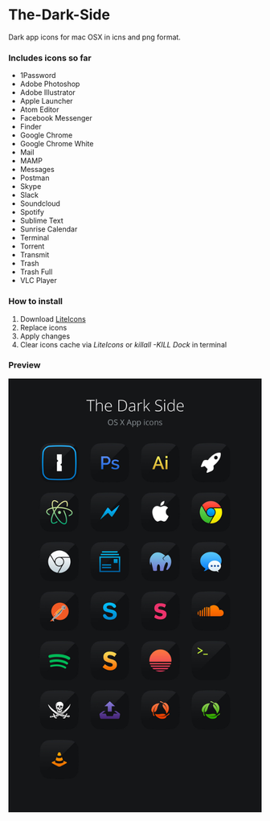 # The-Dark-Side
Dark app icons for mac OSX in icns and png format.

### Includes icons so far
* 1Password
* Adobe Photoshop
* Adobe Illustrator
* Apple Launcher
* Atom Editor
* Facebook Messenger
* Finder
* Google Chrome
* Google Chrome White
* Mail
* MAMP
* Messages
* Postman
* Skype
* Slack
* Soundcloud
* Spotify
* Sublime Text
* Sunrise Calendar
* Terminal
* Torrent
* Transmit
* Trash
* Trash Full
* VLC Player

### How to install
1. Download [LiteIcons](http://www.freemacsoft.net/liteicon/)
2. Replace icons
3. Apply changes
4. Clear icons cache via *LiteIcons* or *killall -KILL Dock* in terminal

### Preview
![Preview](preview.jpg)
